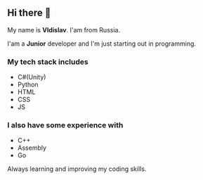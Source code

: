 ## Hi there 👋

My name is **Vldislav**. I'am from Russia.

I'am a **Junior** developer and I'm just starting out in programming.  

### My tech stack includes
- C#(Unity)
- Python
- HTML
- CSS
- JS

### I also have some experience with
- C++
- Assembly
- Go

Always learning and improving my coding skills.